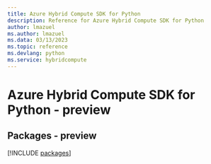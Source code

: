 ```yaml
---
title: Azure Hybrid Compute SDK for Python
description: Reference for Azure Hybrid Compute SDK for Python
author: lmazuel
ms.author: lmazuel
ms.data: 03/13/2023
ms.topic: reference
ms.devlang: python
ms.service: hybridcompute
---
```

# Azure Hybrid Compute SDK for Python - preview
## Packages - preview
[!INCLUDE [packages](hybrid-compute-index.md)]